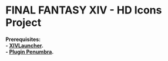 # FINAL FANTASY XIV - HD Icons Project

<h4>
	<p>
		Prerequisites:<br>
		- <a href="https://github.com/goatcorp/FFXIVQuickLauncher"><b>XIVLauncher</b></a>.<br>
		- <a href="https://github.com/xivdev/Penumbra"><b>Plugin Penumbra</b></a>.<br>
	</p>
</h4>